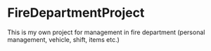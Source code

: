 # FireDepartmentProject
This is my own project for management in fire department (personal management, vehicle, shift, items etc.)
